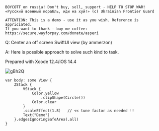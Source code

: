 ```
BOYCOTT on russia! Don't buy, sell, support - HELP TO STOP WAR!
«Русский военный корабль, иди на хуй!» (c) Ukrainian Frontier Guard

ATTENTION: This is a demo - use it as you wish. Reference is appriciated.
If you want to thank - buy me coffee: https://secure.wayforpay.com/donate/asperi
```

Q: Center an off screen SwiftUI view (by ammerzon)

A: Here is possible approach to solve such kind to task. 

Prepared with Xcode 12.4/iOS 14.4

![gBh2Q](https://user-images.githubusercontent.com/62171579/170645039-37cc4e11-db7a-44af-b383-355a14a4b630.png)

	var body: some View {
		ZStack {
			VStack {
				Color.yellow
					.clipShape(Circle())
				Color.clear
			}
			.scaleEffect(1.8)   // << tune factor as needed !!
			Text("Demo")
		}.edgesIgnoringSafeArea(.all)
	}

